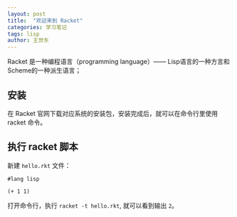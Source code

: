 ```yaml
---
layout: post
title:  "欢迎来到 Racket"
categories: 学习笔记
tags: lisp
author: 王世东
---
```


Racket 是一种编程语言（programming language）—— Lisp语言的一种方言和Scheme的一种派生语言；

## 安装

在 Racket 官网下载对应系统的安装包，安装完成后，就可以在命令行里使用 racket 命令。

## 执行 racket 脚本

新建 `hello.rkt` 文件：

```racket
#lang lisp

(+ 1 1)
```

打开命令行，执行 `racket -t hello.rkt`, 就可以看到输出 `2`。

